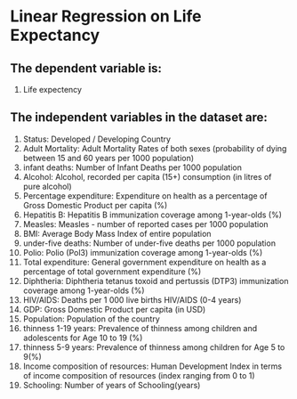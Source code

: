 # Linear Regression on Life Expectancy

## The dependent variable is:
1. Life expectency

## The independent variables in the dataset are:
1. Status: Developed / Developing Country
2. Adult Mortality: Adult Mortality Rates of both sexes (probability of dying between 15 and 60 years per 1000 population)
3. infant deaths: Number of Infant Deaths per 1000 population
4. Alcohol: Alcohol, recorded per capita (15+) consumption (in litres of pure alcohol)
5. Percentage expenditure: Expenditure on health as a percentage of Gross Domestic Product per capita (%)
6. Hepatitis B: Hepatitis B immunization coverage among 1-year-olds (%)
7. Measles: Measles - number of reported cases per 1000 population
8. BMI: Average Body Mass Index of entire population
9. under-five deaths: Number of under-five deaths per 1000 population
10. Polio: Polio (Pol3) immunization coverage among 1-year-olds (%)
11. Total expenditure: General government expenditure on health as a percentage of total government expenditure (%)
12. Diphtheria: Diphtheria tetanus toxoid and pertussis (DTP3) immunization coverage among 1-year-olds (%)
13. HIV/AIDS: Deaths per 1 000 live births HIV/AIDS (0-4 years)
14. GDP: Gross Domestic Product per capita (in USD)
15. Population: Population of the country
16. thinness 1-19 years: Prevalence of thinness among children and adolescents for Age 10 to 19 (%)
17. thinness 5-9 years: Prevalence of thinness among children for Age 5 to 9(%)
18. Income composition of resources: Human Development Index in terms of income composition of resources (index ranging from 0 to 1)
19. Schooling: Number of years of Schooling(years)
